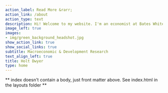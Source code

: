 ```yaml
---
action_label: Read More &rarr;
action_link: /about
action_type: text
description: Hi! Welcome to my website. I'm an economist at Bates White Economic Consulting; I received my PhD from the University of California, San Diego in 2025. This site presents my personal academic research on macroeconomics, development economics, and other topics. Take a look around!
image_left: true
images:
- img/green_background_headshot.jpg
show_action_link: true
show_social_links: true
subtitle: Macroeconomic & Development Research
text_align_left: true
title: Holt Dwyer
type: home
---
```


** index doesn't contain a body, just front matter above.
See index.html in the layouts folder **
